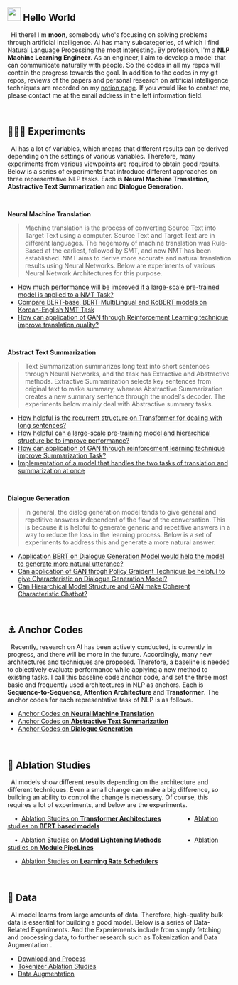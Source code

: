 ## <img src="https://emojis.slackmojis.com/emojis/images/1531849430/4246/blob-sunglasses.gif?1531849430" width="30"/> Hello World
&nbsp; Hi there! I'm **moon**, somebody who's focusing on solving problems through artificial intelligence. AI has many subcategories, of which I find Natural Language Processing the most interesting. By profession, I'm a **NLP Machine Learning Engineer**. As an engineer, I aim to develop a model that can communicate naturally with people. So the codes in all my repos will contain the progress towards the goal. In addition to the codes in my git repos, reviews of the papers and personal research on artificial intelligence techniques are recorded on my <a href="">notion page</a>. If you would like to contact me, please contact me at the email address in the left information field.

<br>

## 👨🏻‍🔬 Experiments
&nbsp; AI has a lot of variables, which means that different results can be derived depending on the settings of various variables. Therefore, many experiments from various viewpoints are required to obtain good results. Below is a series of experiments that introduce different approaches on three representative NLP tasks. Each is **Neural Machine Translation**, **Abstractive Text Summarization** and **Dialogue Generation**.

<br>

**Neural Machine Translation**
> Machine translation is the process of converting Source Text into Target Text using a computer. Source Text and Target Text are in different languages. The hegemony of machine translation was Rule-Based at the earliest, followed by SMT, and now NMT has been established. NMT aims to derive more accurate and natural translation results using Neural Networks. Below are experiments of various Neural Network Architectures for this purpose.

* <a href="https://github.com/moon23k/NMT_BERT">How much performance will be improved if a large-scale pre-trained model is applied to a NMT Task?</a>
* <a href="https://github.com/moon23k/NMT_KoBERT">Compare BERT-base, BERT-MultiLingual and KoBERT models on Korean-English NMT Task</a>
* <a href="https://github.com/moon23k/NMT_GAN">How can application of GAN through Reinforcement Learning technique improve translation quality?</a>

<br>

**Abstract Text Summarization**
> Text Summarization summarizes long text into short sentences through Neural Networks, and the task has Extractive and Abstractive methods. Extractive Summarization selects key sentences from original text to make summary, whereas Abstractive Summarization creates a new summary sentence through the model's decoder. The experiments below mainly deal with Abstractive summary tasks.

* <a href="https://github.com/moon23k/Recursive_Transformer">How helpful is the recurrent structure on Transformer for dealing with long sentences?</a>
* <a href="https://github.com/moon23k/Hier_BERT">How helpful can a large-scale pre-training model and hierarchical structure be to improve performance?</a>
* <a href="https://github.com/moon23k/SUM_GAN">How can application of GAN through reinforcement learning technique improve Summarization Task?</a>
* <a href="https://github.com/moon23k/SUM_NMT">Implementation of a model that handles the two tasks of translation and summarization at once</a>

<br>

**Dialogue Generation**
> In general, the dialog generation model tends to give general and repetitive answers independent of the flow of the conversation. This is because it is helpful to generate generic and repetitive answers in a way to reduce the loss in the learning process. Below is a set of experiments to address this and generate a more natural answer.

* <a href="https://github.com/moon23k/Chat_BERT">Application BERT on Dialogue Generation Model would help the model to generate more natural utterance?</a>
* <a href="https://github.com/moon23k/C2_Bot">Can application of GAN throgh Policy Graident Technique be helpful to give Characteristic on Dialogue Generation Model?</a>
* <a href="https://github.com/moon23k/C3_Bot">Can Hierarchical Model Structure and GAN make Coherent Characteristic Chatbot?</a>

<br>

## ⚓ Anchor Codes
&nbsp; Recently, research on AI has been actively conducted, is currently in progress, and there will be more in the future. Accordingly, many new architectures and techniques are proposed. Therefore, a baseline is needed to objectively evaluate performance while applying a new method to existing tasks. I call this baseline code anchor code, and set the three most basic and frequently used architectures in NLP as anchors. Each is **Sequence-to-Sequence**, **Attention Architecture** and **Transformer**. The anchor codes for each representative task of NLP is as follows.

* <a href="https://github.com/moon23k/NMT_Basics">Anchor Codes on **Neural Machine Translation**</a>
* <a href="https://github.com/moon23k/Sum_Basics">Anchor Codes on **Abstractive Text Summarization**</a>
* <a href="https://github.com/moon23k/Chat_Basics">Anchor Codes on **Dialogue Generation**</a>

<br>

## 📄 Ablation Studies
&nbsp; AI models show different results depending on the architecture and different techniques. Even a small change can make a big difference, so building an ability to control the change is necessary. Of course, this requires a lot of experiments, and below are the experiments.

&nbsp; &nbsp; • &nbsp;<a href="https://github.com/moon23k/Transformer_Ablation">Ablation Studies on **Transformer Architectures**</a> &nbsp; &nbsp; &nbsp; &nbsp; &nbsp; &nbsp; &nbsp; • &nbsp;<a href="https://github.com/moon23k/BERTs_Ablation">Ablation studies on **BERT based models**</a>

&nbsp; &nbsp; • &nbsp;<a href="https://github.com/moon23k/Lightening_Ablation">Ablation Studies on **Model Lightening Methods**</a> &nbsp; &nbsp; &nbsp; &nbsp; &nbsp; &nbsp; &nbsp; • &nbsp;<a href="https://github.com/moon23k/Pipeline_Ablation">Ablation studies on **Module PipeLines**</a> 

&nbsp; &nbsp; • &nbsp;<a href="https://github.com/moon23k/Scheduler_Ablation">Ablation Studies on **Learning Rate Schedulers**</a> 

<br>

## 💾 Data
&nbsp; AI model learns from large amounts of data. Therefore, high-quality bulk data is essential for building a good model. Below is a series of Data-Related Experiments. And the Experiements include from simply fetching and processing data, to further research such as Tokenization and Data Augmentation .

* <a href="https://github.com/moon23k/NLP_datasets">Download and Process</a>
* <a href="https://github.com/moon23k/Tokenzier_Ablation">Tokenizer Ablation Studies</a>
* <a href="https://github.com/moon23k/Data_Augmentation">Data Augmentation</a>
